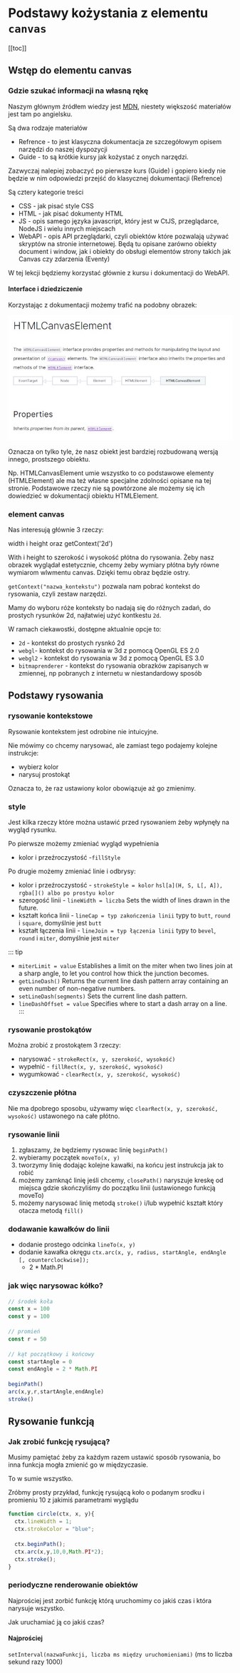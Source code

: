 # Podstawy kożystania z elementu `canvas`

[[toc]]

## Wstęp do elementu canvas

### Gdzie szukać informacji na własną rękę

Naszym głównym źródłem wiedzy jest [MDN](https://developer.mozilla.org/), niestety większość materiałów jest tam po angielsku.

Są dwa rodzaje materiałów 

* Refrence - to jest klasyczna dokumentacja ze szczegółowym opisem narzędzi do naszej dyspozycji
* Guide - to są krótkie kursy jak kożystać z onych narzędzi.

Zazwyczaj nalepiej zobaczyć po pierwsze kurs (Guide) i gopiero kiedy nie będzie w nim odpowiedzi przejść do klasycznej dokumentacji (Refrence)

Są cztery kategorie treści
* CSS - jak pisać style CSS
* HTML - jak pisać dokumenty HTML
* JS - opis samego języka javascript, który jest w CtJS, przeglądarce, NodeJS i wielu innych miejscach
* WebAPI - opis API przeglądarki, czyli obiektów które pozwalają używać skryptów na stronie internetowej. Będą tu opisane zarówno obiekty document i window, jak i obiekty do obsługi elementów strony takich jak Canvas czy zdarzenia (Eventy) 

W tej lekcji będziemy korzystać głównie z kursu i dokumentacji do WebAPI.

#### Interface i dziedziczenie

Korzystając z dokumentacji możemy trafić na podobny obrazek:

![Przykład dziedziczenia](./dziedziczenie-canvas.jpg "Przykład dziedziczenia")

Oznacza on tylko tyle, że nasz obiekt jest bardziej rozbudowaną wersją innego, prostszego obiektu.

Np. HTMLCanvasElement umie wszystko to co podstawowe elementy (HTMLElement) ale ma też własne specjalne zdolności opisane na tej stronie. Podstawowe rzeczy nie są powtórzone ale możemy się ich dowiedzieć w dokumentacji obiektu HTMLElement.

### element canvas

Nas interesują głównie 3 rzeczy:

width i height oraz getContext('2d')

With i height to szerokość i wysokość płótna do rysowania. Żeby nasz obrazek wyglądał estetycznie, chcemy żeby wymiary płótna były równe wymiarom wlwmentu canvas. Dzięki temu obraz będzie ostry.

`getContext("nazwa_kontekstu")` pozwala nam pobrać kontekst do rysowania, czyli zestaw narzędzi. 

Mamy do wyboru róże konteksty bo nadają się do różnych zadań, do prostych rysunków 2d, najłatwiej użyć kontkestu `2d`.

W ramach ciekawostki, dostępne aktualnie opcje to:

* `2d` - kontekst do prostych rysnkó 2d
* `webgl`- kontekst do rysowania w 3d z pomocą OpenGL ES 2.0
* `webgl2` - kontekst do rysowania w 3d z pomocą OpenGL ES 3.0
* `bitmaprenderer` - kontekst do rysowania obrazków zapisanych w zmiennej, np pobranych z internetu w niestandardowy sposób


## Podstawy rysowania

### rysowanie kontekstowe

Rysowanie kontekstem jest odrobine nie intuicyjne.

Nie mówimy co chcemy narysować, ale zamiast tego podajemy kolejne instrukcje:

* wybierz kolor
* narysuj prostokąt

Oznacza to, że raz ustawiony kolor obowiązuje aż go zmienimy.

### style 

Jest kilka rzeczy które można ustawić przed rysowaniem żeby wpłynęły na wygląd rysunku.


Po pierwsze możemy zmieniać wygląd wypełnienia

* kolor i przeźroczystość -`fillStyle`


Po drugie możemy zmieniać linie i odbrysy:

* kolor i przeźroczystość - `strokeStyle = kolor` `hsl[a](H, S, L[, A]), rgba[]() albo po prostyu kolor`
* szerogość linii - `lineWidth = liczba` Sets the width of lines drawn in the future.
* kształt końca linii - `lineCap = typ zakończenia linii` typy to `butt`, `round` i `square`, domyślnie jest `butt`
* kształt łączenia linii - `lineJoin = typ łączenia linii` typy to `bevel`, `round` i `miter`, domyślnie jest `miter`

::: tip
* `miterLimit = value` Establishes a limit on the miter when two lines join at a sharp angle, to let you control how thick the junction becomes.
* `getLineDash()` Returns the current line dash pattern array containing an even number of non-negative numbers.
* `setLineDash(segments)` Sets the current line dash pattern.
* `lineDashOffset = value` Specifies where to start a dash array on a line.
:::

### rysowanie prostokątów

Można zrobić z prostokątem 3 rzeczy:

* narysować - `strokeRect(x, y, szerokość, wysokość)`
* wypełnić - `fillRect(x, y, szerokość, wysokość)`
* wygumkować - `clearRect(x, y, szerokość, wysokość)`

### czyszczenie płótna

Nie ma dpobrego sposobu, używamy więc `clearRect(x, y, szerokość, wysokość)` ustawonego na całe płótno.

### rysowanie linii

1. zgłaszamy, że będziemy rysowac linię `beginPath()`
2. wybieramy początek `moveTo(x, y)`
3. tworzymy linię dodając kolejne kawałki, na końcu jest instrukcja jak to robić
4. możemy zamknąć linię jeśli chcemy, `closePath()` naryszuje kreskę od miejsca gdzie skończyliśmy do początku linii (ustawionego funkcją moveTo)
5. możemy narysować linię metodą `stroke()` i/lub wypełnić kształt  który otacza metodą `fill()`

### dodawanie kawałków do linii

* dodanie prostego odcinka `lineTo(x, y)`
* dodanie kawałka okręgu `ctx.arc(x, y, radius, startAngle, endAngle [, counterclockwise]);`
  * 2 * Math.PI

### jak więc narysowac kółko?

```js
// środek koła
const x = 100
const y = 100

// promień
const r = 50

// kąt początkowy i końcowy
const startAngle = 0
const endAngle = 2 * Math.PI

beginPath()
arc(x,y,r,startAngle,endAngle)
stroke()
```

## Rysowanie funkcją

### Jak zrobić funkcję rysującą?

Musimy pamiętać żeby za każdym razem ustawić sposób rysowania, bo inna funkcja mogła zmienić go w międzyczasie.

To w sumie wszystko.

Zróbmy prosty przykład, funkcję rysującą koło o podanym srodku i promieniu 10 z jakimiś parametrami wyglądu

```js
function circle(ctx, x, y){
  ctx.lineWidth = 1;
  ctx.strokeColor = "blue";

  ctx.beginPath();
  ctx.arc(x,y,10,0,Math.PI*2);
  ctx.stroke();
}
```

### periodyczne renderowanie obiektów

Najprościej jest zorbić funkcję którą uruchomimy co jakiś czas i która narysuje wszystko.

Jak uruchamiać ją co jakiś czas?

#### Najprościej

`setInterval(nazwaFunkcji, liczba ms między uruchomieniami)`
(ms to liczba sekund razy 1000)
